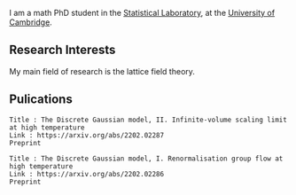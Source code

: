 I am a math PhD student in the [Statistical Laboratory](http://www.statslab.cam.ac.uk), at the [University of Cambridge](https://www.cam.ac.uk).

## Research Interests

My main field of research is the lattice field theory.

## Pulications

```
Title : The Discrete Gaussian model, II. Infinite-volume scaling limit at high temperature
Link : https://arxiv.org/abs/2202.02287
Preprint
```

```
Title : The Discrete Gaussian model, I. Renormalisation group flow at high temperature
Link : https://arxiv.org/abs/2202.02286
Preprint
```
